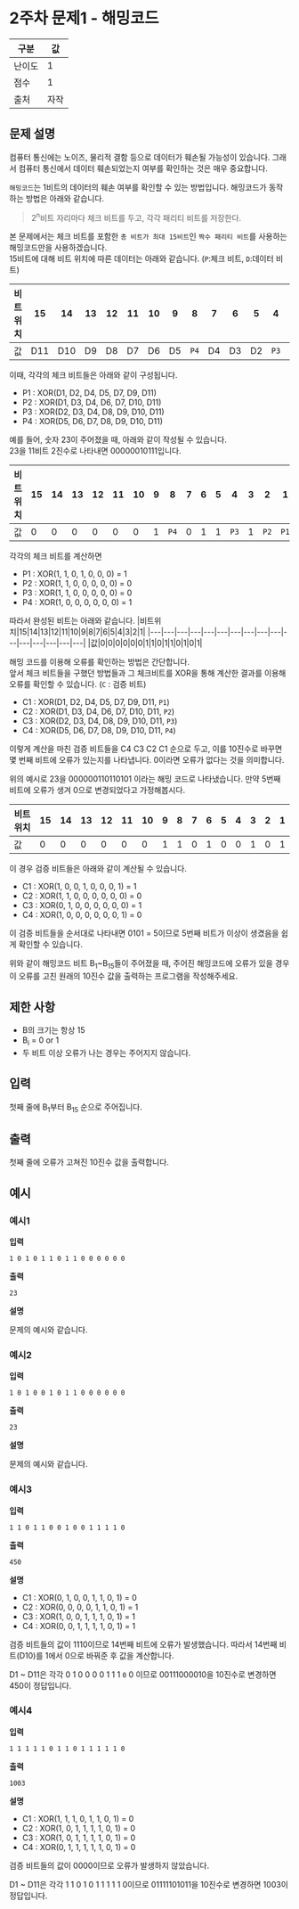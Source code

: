 # 2주차 문제1 - 해밍코드

|구분|값|
|---|---|
|난이도|1|
|점수|1|
|출처|자작|

## 문제 설명
컴퓨터 통신에는 노이즈, 물리적 결함 등으로 데이터가 훼손될 가능성이 있습니다. 그래서 컴퓨터 통신에서 데이터 훼손되었는지 여부를 확인하는 것은 매우 중요합니다.

`해밍코드`는 1비트의 데이터의 훼손 여부를 확인할 수 있는 방법입니다. 해밍코드가 동작하는 방법은 아래와 같습니다.

> 2<sup>n</sup>비트 자리마다 체크 비트를 두고, 각각 패리티 비트를 저장한다.

본 문제에서는 체크 비트를 포함한 `총 비트가 최대 15비트`인 `짝수 패리티 비트`를 사용하는 해밍코드만을 사용하겠습니다.<br>
15비트에 대해 비트 위치에 따른 데이터는 아래와 같습니다. (`P`:체크 비트, `D`:데이터 비트)

|비트위치|15|14|13|12|11|10|9|8|7|6|5|4|3|2|1|
|---|---|---|---|---|---|---|---|---|---|---|---|---|---|---|---|
|값|D11|D10|D9|D8|D7|D6|D5|`P4`|D4|D3|D2|`P3`|D1|`P2`|`P1`|

이때, 각각의 체크 비트들은 아래와 같이 구성됩니다.
- P1 : XOR(D1, D2, D4, D5, D7, D9, D11)
- P2 : XOR(D1, D3, D4, D6, D7, D10, D11)
- P3 : XOR(D2, D3, D4, D8, D9, D10, D11)
- P4 : XOR(D5, D6, D7, D8, D9, D10, D11)

예를 들어, 숫자 23이 주어졌을 때, 아래와 같이 작성될 수 있습니다.<br>
23을 11비트 2진수로 나타내면 00000010111입니다.

|비트위치|15|14|13|12|11|10|9|8|7|6|5|4|3|2|1|
|---|---|---|---|---|---|---|---|---|---|---|---|---|---|---|---|
|값|0|0|0|0|0|0|1|`P4`|0|1|1|`P3`|1|`P2`|`P1`|

각각의 체크 비트를 계산하면
- P1 : XOR(1, 1, 0, 1, 0, 0, 0) = 1
- P2 : XOR(1, 1, 0, 0, 0, 0, 0) = 0
- P3 : XOR(1, 1, 0, 0, 0, 0, 0) = 0
- P4 : XOR(1, 0, 0, 0, 0, 0, 0) = 1

따라서 완성된 비트는 아래와 같습니다.
|비트위치|15|14|13|12|11|10|9|8|7|6|5|4|3|2|1|
|---|---|---|---|---|---|---|---|---|---|---|---|---|---|---|---|
|값|0|0|0|0|0|0|1|1|0|1|1|0|1|0|1|

해밍 코드를 이용해 오류를 확인하는 방법은 간단합니다.<br>
앞서 체크 비트들을 구했던 방법들과 그 체크비트를 XOR을 통해 계산한 결과를 이용해 오류를 확인할 수 있습니다. (`C` : 검증 비트)

- C1 : XOR(D1, D2, D4, D5, D7, D9, D11, `P1`)
- C2 : XOR(D1, D3, D4, D6, D7, D10, D11, `P2`)
- C3 : XOR(D2, D3, D4, D8, D9, D10, D11, `P3`)
- C4 : XOR(D5, D6, D7, D8, D9, D10, D11, `P4`)

이렇게 계산을 마친 검증 비트들을 C4 C3 C2 C1 순으로 두고, 이를 10진수로 바꾸면 몇 번째 비트에 오류가 있는지를 나타냅니다. 0이라면 오류가 없다는 것을 의미합니다.

위의 예시로 23을 000000110110101 이라는 해밍 코드로 나타냈습니다. 만약 5번째 비트에 오류가 생겨 0으로 변경되었다고 가정해봅시다.

|비트위치|15|14|13|12|11|10|9|8|7|6|5|4|3|2|1|
|---|---|---|---|---|---|---|---|---|---|---|---|---|---|---|---|
|값|0|0|0|0|0|0|1|1|0|1|0|0|1|0|1|

이 경우 검증 비트들은 아래와 같이 계산될 수 있습니다.

- C1 : XOR(1, 0, 0, 1, 0, 0, 0, 1) = 1
- C2 : XOR(1, 1, 0, 0, 0, 0, 0, 0) = 0
- C3 : XOR(0, 1, 0, 0, 0, 0, 0, 0) = 1
- C4 : XOR(1, 0, 0, 0, 0, 0, 0, 1) = 0

이 검증 비트들을 순서대로 나타내면 0101 = 5이므로 5번째 비트가 이상이 생겼음을 쉽게 확인할 수 있습니다.

위와 같이 해밍코드 비트 B<sub>1</sub>~B<sub>15</sub>들이 주어졌을 때, 주어진 해밍코드에 오류가 있을 경우 이 오류를 고친 원래의 10진수 값을 출력하는 프로그램을 작성해주세요.

## 제한 사항
- B의 크기는 항상 15
- B<sub>i</sub> = 0 or 1
- 두 비트 이상 오류가 나는 경우는 주어지지 않습니다.

## 입력
첫째 줄에 B<sub>1</sub>부터 B<sub>15</sub> 순으로 주어집니다.

## 출력
첫째 줄에 오류가 고쳐진 10진수 값을 출력합니다.

## 예시
### 예시1
**입력**

```
1 0 1 0 1 1 0 1 1 0 0 0 0 0 0
```

**출력**
```
23
```

**설명**

문제의 예시와 같습니다.

### 예시2
**입력**

```
1 0 1 0 0 1 0 1 1 0 0 0 0 0 0
```

**출력**
```
23
```

**설명**

문제의 예시와 같습니다.

### 예시3
**입력**

```
1 1 0 1 1 0 0 1 0 0 1 1 1 1 0
```

**출력**
```
450
```

**설명**

- C1 : XOR(0, 1, 0, 0, 1, 1, 0, 1) = 0
- C2 : XOR(0, 0, 0, 0, 1, 1, 0, 1) = 1
- C3 : XOR(1, 0, 0, 1, 1, 1, 0, 1) = 1
- C4 : XOR(0, 0, 1, 1, 1, 1, 0, 1) = 1

검증 비트들의 값이 1110이므로 14번째 비트에 오류가 발생했습니다. 따라서 14번째 비트(D10)를 1에서 0으로 바꿔준 후 값을 계산합니다.

D1 ~ D11은 각각 0 1 0 0 0 0 1 1 1 `0` 0 이므로 00111000010을 10진수로 변경하면 450이 정답입니다.

### 예시4
**입력**

```
1 1 1 1 1 0 1 1 0 1 1 1 1 1 0
```

**출력**
```
1003
```

**설명**

- C1 : XOR(1, 1, 1, 0, 1, 1, 0, 1) = 0
- C2 : XOR(1, 0, 1, 1, 1, 1, 0, 1) = 0
- C3 : XOR(1, 0, 1, 1, 1, 1, 0, 1) = 0
- C4 : XOR(0, 1, 1, 1, 1, 1, 0, 1) = 0

검증 비트들의 값이 0000이므로 오류가 발생하지 않았습니다.

D1 ~ D11은 각각 1 1 0 1 0 1 1 1 1 1 0이므로 01111101011을 10진수로 변경하면 1003이 정답입니다.
